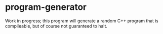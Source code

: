 # program-generator
Work in progress; this program will generate a random C++ program that is compileable, but of course not guaranteed to halt.
